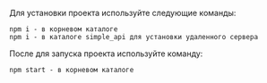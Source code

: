 Для установки проекта используйте следующие команды:

    npm i - в корневом каталоге 
    npm i - в каталоге simple_api для установки удаленного сервера
    
 
После для запуска проекта используйте команду:

    npm start - в корневом каталоге
